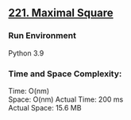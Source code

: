 ## [221. Maximal Square](https://leetcode.com/problems/maximal-square/)

### Run Environment
Python 3.9

### Time and Space Complexity:
Time: O(nm)  
Space: O(nm) 
Actual Time: 200 ms  
Actual Space: 15.6 MB
